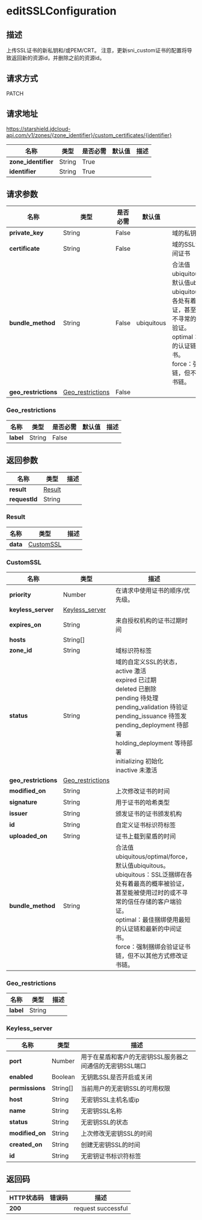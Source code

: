 # editSSLConfiguration


## 描述
上传SSL证书的新私钥和/或PEM/CRT。
注意，更新sni_custom证书的配置将导致返回新的资源id，并删除之前的资源id。


## 请求方式
PATCH

## 请求地址
https://starshield.jdcloud-api.com/v1/zones/{zone_identifier}/custom_certificates/{identifier}

|名称|类型|是否必需|默认值|描述|
|---|---|---|---|---|
|**zone_identifier**|String|True| | |
|**identifier**|String|True| | |

## 请求参数
|名称|类型|是否必需|默认值|描述|
|---|---|---|---|---|
|**private_key**|String|False| |域的私钥|
|**certificate**|String|False| |域的SSL证书或证书以及中间证书|
|**bundle_method**|String|False|ubiquitous|合法值ubiquitous/optimal/force，默认值ubiquitous。<br>ubiquitous：SSL泛捆绑在各处有着最高的概率被验证，甚至能被使用过时的或不寻常的信任存储的客户端验证。<br>optimal：最佳捆绑使用最短的认证链和最新的中间证书。<br>force：强制捆绑会验证证书链，但不以其他方式修改证书链。<br>|
|**geo_restrictions**|[Geo_restrictions](editSSLConfiguration#geo_restrictions)|False| | |

### <div id="geo_restrictions">Geo_restrictions</div>
|名称|类型|是否必需|默认值|描述|
|---|---|---|---|---|
|**label**|String|False| | |

## 返回参数
|名称|类型|描述|
|---|---|---|
|**result**|[Result](editSSLConfiguration#result)| |
|**requestId**|String| |

### <div id="result">Result</div>
|名称|类型|描述|
|---|---|---|
|**data**|[CustomSSL](editSSLConfiguration#customssl)| |
### <div id="customssl">CustomSSL</div>
|名称|类型|描述|
|---|---|---|
|**priority**|Number|在请求中使用证书的顺序/优先级。<br>|
|**keyless_server**|[Keyless_server](editSSLConfiguration#keyless_server)| |
|**expires_on**|String|来自授权机构的证书过期时间|
|**hosts**|String[]| |
|**zone_id**|String|域标识符标签|
|**status**|String|域的自定义SSL的状态，<br>active              激活<br>expired             已过期<br>deleted             已删除<br>pending             待处理<br>pending_validation  待验证<br>pending_issuance    待签发<br>pending_deployment  待部署<br>holding_deployment  等待部署<br>initializing        初始化<br>inactive            未激活<br>|
|**geo_restrictions**|[Geo_restrictions](editSSLConfiguration#geo_restrictions1)| |
|**modified_on**|String|上次修改证书的时间|
|**signature**|String|用于证书的哈希类型|
|**issuer**|String|颁发证书的证书颁发机构|
|**id**|String|自定义证书标识符标签|
|**uploaded_on**|String|证书上载到星盾的时间|
|**bundle_method**|String|合法值ubiquitous/optimal/force，默认值ubiquitous。<br>ubiquitous：SSL泛捆绑在各处有着最高的概率被验证，甚至能被使用过时的或不寻常的信任存储的客户端验证。<br>optimal：最佳捆绑使用最短的认证链和最新的中间证书。<br>force：强制捆绑会验证证书链，但不以其他方式修改证书链。<br>|
### <div id="geo_restrictions1">Geo_restrictions</div>
|名称|类型|描述|
|---|---|---|
|**label**|String| |
### <div id="keyless_server">Keyless_server</div>
|名称|类型|描述|
|---|---|---|
|**port**|Number|用于在星盾和客户的无密钥SSL服务器之间通信的无密钥SSL端口|
|**enabled**|Boolean|无钥匙SSL是否开启或关闭|
|**permissions**|String[]|当前用户的无密钥SSL的可用权限|
|**host**|String|无密钥SSL主机名或ip|
|**name**|String|无密钥SSL名称|
|**status**|String|无密钥SSL的状态|
|**modified_on**|String|上次修改无密钥SSL的时间|
|**created_on**|String|创建无密钥SSL的时间|
|**id**|String|无密钥证书标识符标签|

## 返回码
|HTTP状态码|错误码|描述|
|---|---|---|
|**200**||request successful|
